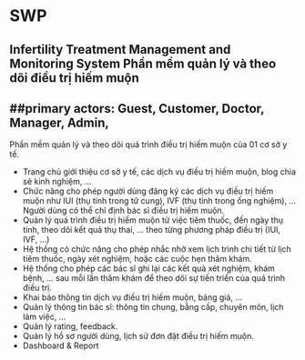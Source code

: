# SWP
 Infertility Treatment Management and Monitoring System
Phần mềm quản lý và theo dõi điều trị hiếm muộn
-------------------------------------------------------
##primary actors:
Guest,
Customer,
Doctor,
Manager,
Admin,
-------------------------------------------------------
Phần mềm quản lý và theo dõi quá trình điều trị hiếm muộn của 01 cơ sở y tế.
- Trang chủ giới thiệu cơ sở y tế, các dịch vụ điều trị hiếm muộn, blog chia sẻ kinh nghiệm, ...
- Chức năng cho phép người dùng đăng ký các dịch vụ điều trị hiếm muộn như IUI (thụ tinh trong tử cung), IVF (thụ tinh trong ống nghiệm), ... Người dùng có thể chỉ định bác sĩ điều trị hiếm muộn.
- Quản lý quá trình điều trị hiếm muộn từ việc tiêm thuốc, đến ngày thụ tinh, theo dõi kết quả thụ thai, ... theo từng phương pháp điều trị (IUI, IVF, ...)
- Hệ thống có chức năng cho phép nhắc nhở xem lịch trình chi tiết từ lịch tiêm thuốc, ngày xét nghiệm, hoặc các cuộc hẹn thăm khám.
- Hệ thống cho phép các bác sĩ ghi lại các kết quả xét nghiệm, khám bệnh, ... sau mỗi lần thăm khám để theo dõi sự tiến triển của quá trình điều trị.
- Khai báo thông tin dịch vụ điều trị hiếm muộn, bảng giá, ...
- Quản lý thông tin bác sĩ: thông tin chung, bằng cấp, chuyên môn, lịch làm việc, ...
- Quản lý rating, feedback.
- Quản lý hồ sơ người dùng, lịch sử đơn đặt điều trị hiếm muộn.
- Dashboard & Report
